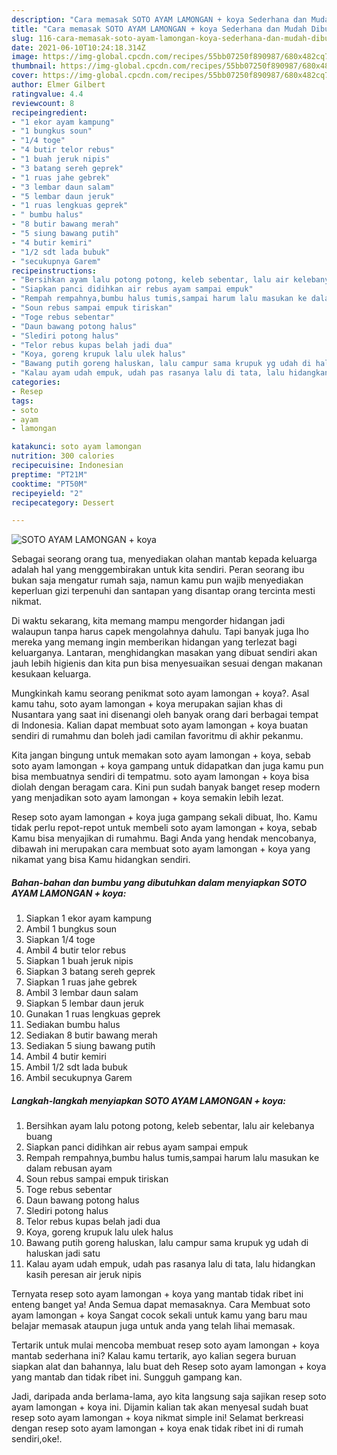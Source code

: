 ```yaml
---
description: "Cara memasak SOTO AYAM LAMONGAN + koya Sederhana dan Mudah Dibuat"
title: "Cara memasak SOTO AYAM LAMONGAN + koya Sederhana dan Mudah Dibuat"
slug: 116-cara-memasak-soto-ayam-lamongan-koya-sederhana-dan-mudah-dibuat
date: 2021-06-10T10:24:18.314Z
image: https://img-global.cpcdn.com/recipes/55bb07250f890987/680x482cq70/soto-ayam-lamongan-koya-foto-resep-utama.jpg
thumbnail: https://img-global.cpcdn.com/recipes/55bb07250f890987/680x482cq70/soto-ayam-lamongan-koya-foto-resep-utama.jpg
cover: https://img-global.cpcdn.com/recipes/55bb07250f890987/680x482cq70/soto-ayam-lamongan-koya-foto-resep-utama.jpg
author: Elmer Gilbert
ratingvalue: 4.4
reviewcount: 8
recipeingredient:
- "1 ekor ayam kampung"
- "1 bungkus soun"
- "1/4 toge"
- "4 butir telor rebus"
- "1 buah jeruk nipis"
- "3 batang sereh geprek"
- "1 ruas jahe gebrek"
- "3 lembar daun salam"
- "5 lembar daun jeruk"
- "1 ruas lengkuas geprek"
- " bumbu halus"
- "8 butir bawang merah"
- "5 siung bawang putih"
- "4 butir kemiri"
- "1/2 sdt lada bubuk"
- "secukupnya Garem"
recipeinstructions:
- "Bersihkan ayam lalu potong potong, keleb sebentar, lalu air kelebanya buang"
- "Siapkan panci didihkan air rebus ayam sampai empuk"
- "Rempah rempahnya,bumbu halus tumis,sampai harum lalu masukan ke dalam rebusan ayam"
- "Soun rebus sampai empuk tiriskan"
- "Toge rebus sebentar"
- "Daun bawang potong halus"
- "Slediri potong halus"
- "Telor rebus kupas belah jadi dua"
- "Koya, goreng krupuk lalu ulek halus"
- "Bawang putih goreng haluskan, lalu campur sama krupuk yg udah di haluskan jadi satu"
- "Kalau ayam udah empuk, udah pas rasanya lalu di tata, lalu hidangkan kasih peresan air jeruk nipis"
categories:
- Resep
tags:
- soto
- ayam
- lamongan

katakunci: soto ayam lamongan 
nutrition: 300 calories
recipecuisine: Indonesian
preptime: "PT21M"
cooktime: "PT50M"
recipeyield: "2"
recipecategory: Dessert

---
```



![SOTO AYAM LAMONGAN + koya](https://img-global.cpcdn.com/recipes/55bb07250f890987/680x482cq70/soto-ayam-lamongan-koya-foto-resep-utama.jpg)

Sebagai seorang orang tua, menyediakan olahan mantab kepada keluarga adalah hal yang menggembirakan untuk kita sendiri. Peran seorang ibu bukan saja mengatur rumah saja, namun kamu pun wajib menyediakan keperluan gizi terpenuhi dan santapan yang disantap orang tercinta mesti nikmat.

Di waktu  sekarang, kita memang mampu mengorder hidangan jadi walaupun tanpa harus capek mengolahnya dahulu. Tapi banyak juga lho mereka yang memang ingin memberikan hidangan yang terlezat bagi keluarganya. Lantaran, menghidangkan masakan yang dibuat sendiri akan jauh lebih higienis dan kita pun bisa menyesuaikan sesuai dengan makanan kesukaan keluarga. 



Mungkinkah kamu seorang penikmat soto ayam lamongan + koya?. Asal kamu tahu, soto ayam lamongan + koya merupakan sajian khas di Nusantara yang saat ini disenangi oleh banyak orang dari berbagai tempat di Indonesia. Kalian dapat membuat soto ayam lamongan + koya buatan sendiri di rumahmu dan boleh jadi camilan favoritmu di akhir pekanmu.

Kita jangan bingung untuk memakan soto ayam lamongan + koya, sebab soto ayam lamongan + koya gampang untuk didapatkan dan juga kamu pun bisa membuatnya sendiri di tempatmu. soto ayam lamongan + koya bisa diolah dengan beragam cara. Kini pun sudah banyak banget resep modern yang menjadikan soto ayam lamongan + koya semakin lebih lezat.

Resep soto ayam lamongan + koya juga gampang sekali dibuat, lho. Kamu tidak perlu repot-repot untuk membeli soto ayam lamongan + koya, sebab Kamu bisa menyajikan di rumahmu. Bagi Anda yang hendak mencobanya, dibawah ini merupakan cara membuat soto ayam lamongan + koya yang nikamat yang bisa Kamu hidangkan sendiri.

<!--inarticleads1-->

##### Bahan-bahan dan bumbu yang dibutuhkan dalam menyiapkan SOTO AYAM LAMONGAN + koya:

1. Siapkan 1 ekor ayam kampung
1. Ambil 1 bungkus soun
1. Siapkan 1/4 toge
1. Ambil 4 butir telor rebus
1. Siapkan 1 buah jeruk nipis
1. Siapkan 3 batang sereh geprek
1. Siapkan 1 ruas jahe gebrek
1. Ambil 3 lembar daun salam
1. Siapkan 5 lembar daun jeruk
1. Gunakan 1 ruas lengkuas geprek
1. Sediakan  bumbu halus
1. Sediakan 8 butir bawang merah
1. Sediakan 5 siung bawang putih
1. Ambil 4 butir kemiri
1. Ambil 1/2 sdt lada bubuk
1. Ambil secukupnya Garem




<!--inarticleads2-->

##### Langkah-langkah menyiapkan SOTO AYAM LAMONGAN + koya:

1. Bersihkan ayam lalu potong potong, keleb sebentar, lalu air kelebanya buang
1. Siapkan panci didihkan air rebus ayam sampai empuk
1. Rempah rempahnya,bumbu halus tumis,sampai harum lalu masukan ke dalam rebusan ayam
1. Soun rebus sampai empuk tiriskan
1. Toge rebus sebentar
1. Daun bawang potong halus
1. Slediri potong halus
1. Telor rebus kupas belah jadi dua
1. Koya, goreng krupuk lalu ulek halus
1. Bawang putih goreng haluskan, lalu campur sama krupuk yg udah di haluskan jadi satu
1. Kalau ayam udah empuk, udah pas rasanya lalu di tata, lalu hidangkan kasih peresan air jeruk nipis




Ternyata resep soto ayam lamongan + koya yang mantab tidak ribet ini enteng banget ya! Anda Semua dapat memasaknya. Cara Membuat soto ayam lamongan + koya Sangat cocok sekali untuk kamu yang baru mau belajar memasak ataupun juga untuk anda yang telah lihai memasak.

Tertarik untuk mulai mencoba membuat resep soto ayam lamongan + koya mantab sederhana ini? Kalau kamu tertarik, ayo kalian segera buruan siapkan alat dan bahannya, lalu buat deh Resep soto ayam lamongan + koya yang mantab dan tidak ribet ini. Sungguh gampang kan. 

Jadi, daripada anda berlama-lama, ayo kita langsung saja sajikan resep soto ayam lamongan + koya ini. Dijamin kalian tak akan menyesal sudah buat resep soto ayam lamongan + koya nikmat simple ini! Selamat berkreasi dengan resep soto ayam lamongan + koya enak tidak ribet ini di rumah sendiri,oke!.

